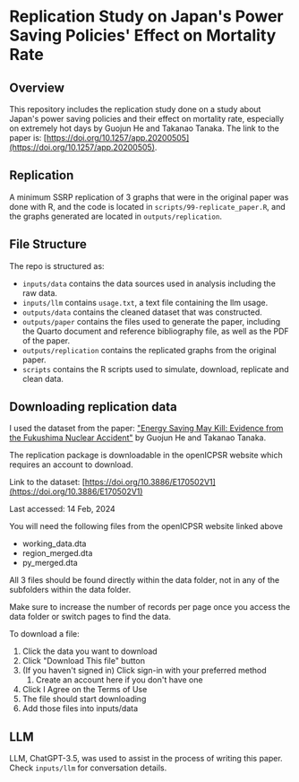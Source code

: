 # Replication Study on Japan's Power Saving Policies' Effect on Mortality Rate

## Overview

This repository includes the replication study done on a study about Japan's power saving policies and their effect on mortality rate, especially on extremely hot days by Guojun He and Takanao Tanaka. The link to the paper is: [https://doi.org/10.1257/app.20200505](https://doi.org/10.1257/app.20200505).

## Replication
A minimum SSRP replication of 3 graphs that were in the original paper was done with R, and the code is located in `scripts/99-replicate_paper.R`, and the graphs generated are located in `outputs/replication`. 

## File Structure

The repo is structured as:

- `inputs/data` contains the data sources used in analysis including the raw data.
- `inputs/llm` contains `usage.txt`, a text file containing the llm usage.
- `outputs/data` contains the cleaned dataset that was constructed.
- `outputs/paper` contains the files used to generate the paper, including the Quarto document and reference bibliography file, as well as the PDF of the paper.
- `outputs/replication` contains the replicated graphs from the original paper.
- `scripts` contains the R scripts used to simulate, download, replicate and clean data.

## Downloading replication data
I used the dataset from the paper: ["Energy Saving May Kill: Evidence from the Fukushima Nuclear Accident"](https://doi.org/10.1257/app.20200505) by Guojun He and Takanao Tanaka.

The replication package is downloadable in the openICPSR website which requires an account to download.

Link to the dataset: [https://doi.org/10.3886/E170502V1](https://doi.org/10.3886/E170502V1)

Last accessed: 14 Feb, 2024

You will need the following files from the openICPSR website linked above
- working_data.dta
- region_merged.dta
- py_merged.dta

All 3 files should be found directly within the data folder, not in any of the subfolders within the data folder.

Make sure to increase the number of records per page once you access the data folder or switch pages to find the data.

To download a file:

1. Click the data you want to download
2. Click "Download This file" button
3. (If you haven't signed in) Click sign-in with your preferred method
    1. Create an account here if you don't have one
4. Click I Agree on the Terms of Use
5. The file should start downloading
6. Add those files into inputs/data

## LLM
LLM, ChatGPT-3.5, was used to assist in the process of writing this paper. Check `inputs/llm` for conversation details.
